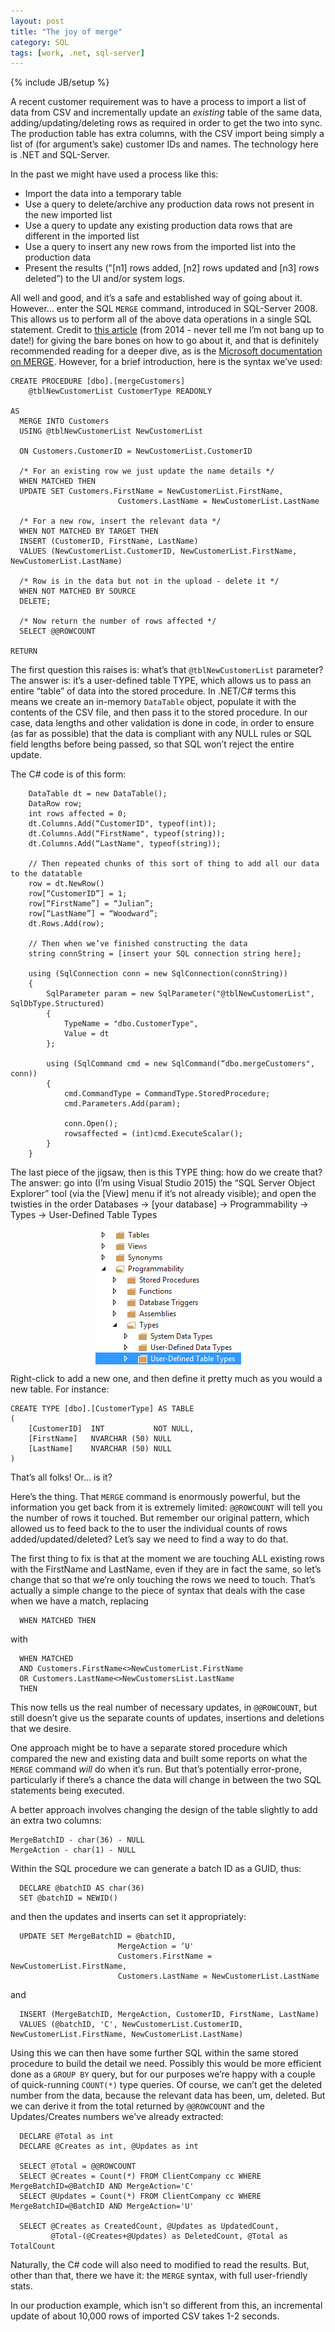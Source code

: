 ```yaml
---
layout: post
title: "The joy of merge"
category: SQL
tags: [work, .net, sql-server]
---
```

{% include JB/setup %}

A recent customer requirement was to have a process to import a list of data from CSV and incrementally update an *existing* table of the same data, adding/updating/deleting rows as required in order to get the two into sync. The production table has extra columns, with the CSV import being simply a list of (for argument’s sake) customer IDs and names. The technology here is .NET and SQL-Server. 

In the past we might have used a process like this:
 * Import the data into a temporary table
 * Use a query to delete/archive any production data rows not present in the new imported list
 * Use a query to update any existing production data rows that are different in the imported list
 * Use a query to insert any new rows from the imported list into the production data
 * Present the results ("[n1] rows added, [n2] rows updated and [n3] rows deleted”) to the UI and/or system logs.

All well and good, and it’s a safe and established way of going about it. However… enter the SQL `MERGE` command, introduced in SQL-Server 2008. This allows us to perform all of the above data operations in a single SQL statement. Credit to [this article](https://www.aspsnippets.com/Articles/SqlBulkCopy--Bulk-Insert-records-and-Update-existing-rows-if-record-exists-using-C-and-VBNet.aspx) (from 2014 - never tell me I’m not bang up to date!) for giving the bare bones on how to go about it, and that is definitely recommended reading for a deeper dive, as is the [Microsoft documentation on MERGE](https://docs.microsoft.com/en-us/sql/t-sql/statements/merge-transact-sql). However, for a brief introduction, here is the syntax we’ve used:

	CREATE PROCEDURE [dbo].[mergeCustomers]
	    @tblNewCustomerList CustomerType READONLY

	AS
      MERGE INTO Customers 
      USING @tblNewCustomerList NewCustomerList

      ON Customers.CustomerID = NewCustomerList.CustomerID

      /* For an existing row we just update the name details */
      WHEN MATCHED THEN
      UPDATE SET Customers.FirstName = NewCustomerList.FirstName,
                            Customers.LastName = NewCustomerList.LastName

      /* For a new row, insert the relevant data */
      WHEN NOT MATCHED BY TARGET THEN
      INSERT (CustomerID, FirstName, LastName)
      VALUES (NewCustomerList.CustomerID, NewCustomerList.FirstName, NewCustomerList.LastName)

      /* Row is in the data but not in the upload - delete it */
      WHEN NOT MATCHED BY SOURCE
      DELETE;

      /* Now return the number of rows affected */
      SELECT @@ROWCOUNT
 
	RETURN

The first question this raises is: what’s that `@tblNewCustomerList` parameter? The answer is: it’s a user-defined table TYPE, which allows us to pass an entire “table” of data into the stored procedure. In .NET/C# terms this means we create an in-memory `DataTable` object, populate it with the contents of the CSV file, and then pass it to the stored procedure. In our case, data lengths and other validation is done in code, in order to ensure (as far as possible) that the data is compliant with any NULL rules or SQL field lengths before being passed, so that SQL won’t reject the entire update. 

The C# code is of this form:

        DataTable dt = new DataTable();
        DataRow row; 
        int rows affected = 0;
        dt.Columns.Add(“CustomerID", typeof(int));
        dt.Columns.Add(“FirstName", typeof(string));
        dt.Columns.Add(“LastName", typeof(string));
        
        // Then repeated chunks of this sort of thing to add all our data to the datatable
        row = dt.NewRow()
        row[“CustomerID”] = 1;
        row[“FirstName”] = “Julian”;
        row[“LastName”] = “Woodward”;
        dt.Rows.Add(row);

        // Then when we’ve finished constructing the data
        string connString = [insert your SQL connection string here];
                    
        using (SqlConnection conn = new SqlConnection(connString))
        {
            SqlParameter param = new SqlParameter("@tblNewCustomerList", SqlDbType.Structured)
            {
                TypeName = "dbo.CustomerType",
                Value = dt
            };

            using (SqlCommand cmd = new SqlCommand(“dbo.mergeCustomers", conn))
            {
                cmd.CommandType = CommandType.StoredProcedure;
                cmd.Parameters.Add(param);

                conn.Open();
                rowsaffected = (int)cmd.ExecuteScalar();
            }
        }

The last piece of the jigsaw, then is this TYPE thing: how do we create that? The answer: go into (I’m using Visual Studio 2015) the “SQL Server Object Explorer” tool (via the [View] menu if it’s not already visible); and open the twisties in the order
Databases -> [your database] -> Programmability -> Types -> User-Defined Table Types

<img src="/assets/img/blog/sqlserver-udtt.png" alt="Screenshot: SQL-Server User-Defined Table Types menu" title="Screenshot: Webstorm" style="display: block; margin: 1em auto "/>


Right-click to add a new one, and then define it pretty much as you would a new table. For instance:

	CREATE TYPE [dbo].[CustomerType] AS TABLE
	(
	    [CustomerID]  INT           NOT NULL,
	    [FirstName]   NVARCHAR (50) NULL
	    [LastName]    NVARCHAR (50) NULL
	)

That’s all folks!
Or… is it?

Here’s the thing. That `MERGE` command is enormously powerful, but the information you get back from it is extremely limited: `@@ROWCOUNT` will tell you the number of rows it touched. But remember our original pattern, which allowed us to feed back to the to user the individual counts of rows added/updated/deleted? Let’s say we need to find a way to do that.

The first thing to fix is that at the moment we are touching ALL existing rows with the FirstName and LastName, even if they are in fact the same, so let’s change that so that we’re only touching the rows we need to touch. That’s actually a simple change to the piece of syntax that deals with the case when we have a match, replacing

      WHEN MATCHED THEN
with

      WHEN MATCHED
      AND Customers.FirstName<>NewCustomerList.FirstName
      OR Customers.LastName<>NewCustomersList.LastName
      THEN

This now tells us the real number of necessary updates, in `@@ROWCOUNT`, but still doesn’t give us the separate counts of updates, insertions and deletions that we desire.

One approach might be to have a separate stored procedure which compared the new and existing data and built some reports on what the `MERGE` command *will* do when it’s run. But that’s potentially error-prone, particularly if there’s a chance the data will change in between the two SQL statements being executed. 

A better approach involves changing the design of the table slightly to add an extra two columns:

	MergeBatchID - char(36) - NULL
	MergeAction - char(1) - NULL

Within the SQL procedure we can generate a batch ID as a GUID, thus:

      DECLARE @batchID AS char(36)
      SET @batchID = NEWID()

and then the updates and inserts can set it appropriately:

      UPDATE SET MergeBatchID = @batchID,
                            MergeAction = ‘U'
                            Customers.FirstName = NewCustomerList.FirstName,
                            Customers.LastName = NewCustomerList.LastName
and

      INSERT (MergeBatchID, MergeAction, CustomerID, FirstName, LastName)
      VALUES (@batchID, 'C', NewCustomerList.CustomerID, NewCustomerList.FirstName, NewCustomerList.LastName)

Using this we can then have some further SQL within the same stored procedure to build the detail we need. Possibly this would be more efficient done as a `GROUP BY` query, but for our purposes we’re happy with a couple of quick-running `COUNT(*)` type queries. Of course, we can’t get the deleted number from the data, because the relevant data has been, um, deleted. But we can derive it from the total returned by `@@ROWCOUNT` and the Updates/Creates numbers we've already extracted:

      DECLARE @Total as int
      DECLARE @Creates as int, @Updates as int
      
      SELECT @Total = @@ROWCOUNT
      SELECT @Creates = Count(*) FROM ClientCompany cc WHERE MergeBatchID=@BatchID AND MergeAction='C'
      SELECT @Updates = Count(*) FROM ClientCompany cc WHERE MergeBatchID=@BatchID AND MergeAction='U'

      SELECT @Creates as CreatedCount, @Updates as UpdatedCount, 
             @Total-(@Creates+@Updates) as DeletedCount, @Total as TotalCount

Naturally, the C# code will also need to modified to read the results. But, other than that, there we have it: the `MERGE` syntax, with full user-friendly stats. 

In our production example, which isn't so different from this, an incremental update of about 10,000 rows of imported CSV takes 1-2 seconds. 
